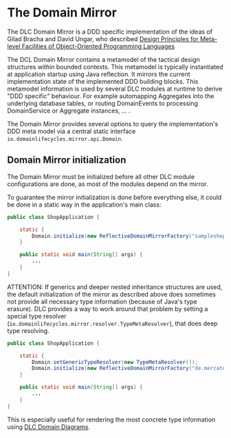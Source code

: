 # The Domain Mirror

The DLC Domain Mirror is a DDD specific implementation of the ideas of Gilad Bracha and David Ungar, who described
[Design Principles for Meta-level Facilities of Object-Oriented Programming Languages](https://bracha.org/mirrors.pdf)

The DCL Domain Mirror contains a metamodel of the tactical design structures within bounded contexts. This metamodel is typically 
instantiated at application startup using Java reflection. It mirrors the current implementation state of the implemented
DDD building blocks. This metamodel information is used by several DLC modules at runtime to derive "DDD specific" 
behaviour. For example automapping Aggregates into the underlying database tables, or routing DomainEvents to processing 
DomainService or Aggregate instances, ... .

The Domain Mirror provides several options to query the implementation's DDD meta model 
via a central static interface `io.domainlifecycles.mirror.api.Domain`.

## Domain Mirror initialization

The Domain Mirror must be initialized before all other DLC module configurations are done, as most of the modules 
depend on the mirror.

To guarantee the mirror initialization is done before everything else, it could be done in a static way in the application's main class:
```Java
public class ShopApplication {

    static {
        Domain.initialize(new ReflectiveDomainMirrorFactory("sampleshop"));
    }

    public static void main(String[] args) {
        ...
    }
}
```

ATTENTION: If generics and deeper nested inheritance structures are used, the default initialization of the mirror as described above
does sometimes not provide all necessary type information (because of Java's type erasure). DLC provides a way to work around that problem by
setting a special type resolver (`io.domainlifecycles.mirror.resolver.TypeMetaResolver`), that does deep type resolving.

```Java
public class ShopApplication {

    static {
        Domain.setGenericTypeResolver(new TypeMetaResolver());
        Domain.initialize(new ReflectiveDomainMirrorFactory("de.mercator.portal"));
    }

    public static void main(String[] args) {
        ...
    }
}
```

This is especially useful for rendering the most concrete type information using [DLC Domain Diagrams](./readme_diagrammer.md).


